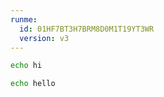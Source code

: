 ```yaml
---
runme:
  id: 01HF7BT3H7BRM8D0M1T19YT3WR
  version: v3
---
```


```sh {"id":"01HF7BT3H7BRM8D0M1SZZMASSJ"}
echo hi
```

```sh {"id":"01HF7BT3H7BRM8D0M1T03QS9MH"}
echo hello
```
